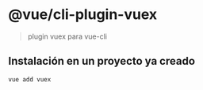 # @vue/cli-plugin-vuex

> plugin vuex para vue-cli

## Instalación en un proyecto ya creado

``` sh
vue add vuex
```
